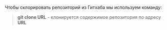 Чтобы склорировать репозиторий из Гитхаба мы используем команду:
> **git clone URL** - клонируется содержимое репозитория по адресу **URL**
